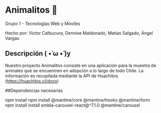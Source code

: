 # Animalitos 🐾 

Grupo 1 - Tecnologías Web y Móviles

Hecho por: Victor Calbucura, Dennise Maldonado, Matías Salgado, Ángel Vargas

## Descripción ( •̀ ω •́ )y

Nuestro proyecto Animalitos consiste en una aplicación para la muestra de animales que se encuentren en adopción a lo largo de todo Chile. La información es recopilada mediante la API de Huachitos (https://huachitos.cl/docs)

##Dependencias necesarias

npm install
npm install @mantine/core @mantine/hooks @mantine/form
npm install install embla-carousel-react@^7.1.0 @mantine/carousel
